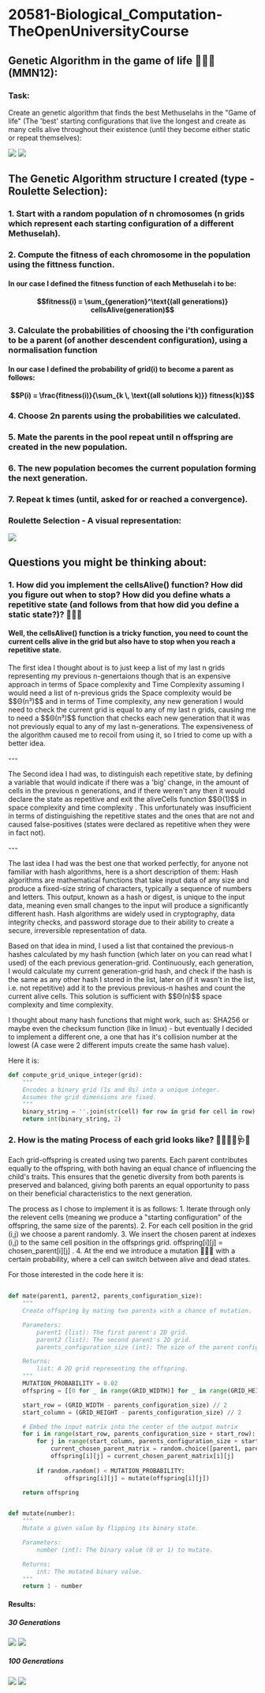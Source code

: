 # 20581-Biological_Computation-TheOpenUniversityCourse

## Genetic Algorithm in the game of life 🧬🧬🧬 (MMN12): 
### Task:
Create an genetic algorithm that finds the best Methuselahs in the "Game of life" (The 'best' starting configurations that live the longest and create as many cells alive throughout their existence (until they become either static or repeat themselves):

![](https://github.com/idogut3/20581-Biological_Computation-TheOpenUniversityCourse/blob/main/images_and_gifs/mmn12/GeneticEvolution_of_configuration1.gif)
![](https://github.com/idogut3/20581-Biological_Computation-TheOpenUniversityCourse/blob/main/images_and_gifs/mmn12/GeneticEvolution_of_configuration2.gif)

## The Genetic Algorithm structure I created (type - Roulette Selection):
### 1. Start with a random population of n chromosomes (n grids which represent each starting configuration of a different Methuselah).
### 2. Compute the fitness of each chromosome in the population using the fittness function.
#### In our case I defined the fitness function of each Methuselah i to be:
#### $$fitness(i) = \sum_{generation}^\text{(all generations)} cellsAlive(generation)$$
### 3. Calculate the probabilities of choosing the i'th configuration to be a parent (of another descendent configuration), using a normalisation function
#### In our case I defined the probability of grid(i) to become a parent as follows:    
#### $$P(i) = \frac{fitness(i)}{\sum_{k \, \text{(all solutions k)}} fitness(k)}$$

### 4. Choose 2n parents using the probabilities we calculated.
### 5. Mate the parents in the pool repeat until n offspring are created in the new population.
### 6. The new population becomes the current population forming the next generation.
### 7. Repeat k times (until, asked for or reached a convergence).

### Roulette Selection - A visual representation: 
![](https://github.com/idogut3/20581-Biological_Computation-TheOpenUniversityCourse/blob/main/images_and_gifs/General%20Biology/RouletteSelection.png)

## Questions you might be thinking about:
### 1. How did you implement the cellsAlive() function? How did you figure out when to stop? How did you define whats a repetitive state (and follows from that how did you define a static state?)? 🦠🦠🦠
#### Well, the cellsAlive() function is a tricky function, you need to count the current cells alive in the grid but also have to stop when you reach a repetitive state. 
<p> 
The first idea I thought about is to just keep a list of my last n grids representing my previous n-genertaions though that is an expensive approach in terms of Space complexity and Time Complexity assuming I would need a list of n-previous grids the Space complexity would be $$Θ(n³)$$ and in terms of Time complexity, any new generation I would need to check the current grid is equal to any of my last n grids, causing me to need a $$Θ(n³)$$ function that checks each new generation that it was not previously equal to any of my last n-generations. The expensiveness of the algorithm caused me to recoil from using it, so I tried to come up with a better idea.
</p>
---
<p>
The Second idea I had was, to distinguish each repetitive state, by defining a variable that would indicate if there was a 'big' change, in the amount of cells in the previous n generations, and if there weren't any then it would declare the state as repetitive and exit the aliveCells function $$Θ(1)$$ in space complexity and time complexity . This unfortunately was insufficient in terms of distinguishing the repetitive states and the ones that are not and caused false-positives (states were declared as repetitive when they were in fact not).
</p>
---
<p>
The last idea I had was the best one that worked perfectly, for anyone not familiar with hash algorithms, here is a short description of them:
Hash algorithms are mathematical functions that take input data of any size and produce a fixed-size string of characters, typically a sequence of numbers and letters. This output, known as a hash or digest, is unique to the input data, meaning even small changes to the input will produce a significantly different hash. Hash algorithms are widely used in cryptography, data integrity checks, and password storage due to their ability to create a secure, irreversible representation of data.
</p>
<p>
Based on that idea in mind, I used a list that contained the previous-n hashes calculated by my hash function (which later on you can read what I used) of the each previous generation-grid.
Continuously, each generation, I would calculate my current generation-grid hash, and check if the hash is the same as any other hash I stored in the list, later on (if it wasn't in the list, i.e. not repetitive) add it to the previous previous-n hashes and count the current alive cells. This solution is sufficient with $$Θ(n)$$ space complexity and time complexity.
</p>
<p>
I thought about many hash functions that might work, such as: SHA256 or maybe even the checksum function (like in linux) - but eventually I decided to implement a different one, a one that has it's collision number at the lowest (A case were 2 different imputs create the same hash value).
</p>
Here it is:

```python
def compute_grid_unique_integer(grid):
    """
    Encodes a binary grid (1s and 0s) into a unique integer.
    Assumes the grid dimensions are fixed.
    """
    binary_string = ''.join(str(cell) for row in grid for cell in row)
    return int(binary_string, 2)
```

### 2. How is the mating Process of each grid looks like?  🦠👩‍⚕🧬🩺💉
<p>
Each grid-offspring is created using two parents. Each parent contributes equally to the offspring, with both having an equal chance of influencing the child's traits. This ensures that the genetic diversity from both parents is preserved and balanced, giving both parents an equal opportunity to pass on their beneficial characteristics to the next generation.
</p>
<p>
The process as I chose to implement it is as follows: 
1. Iterate through only the relevent cells (meaning we produce a "starting configuration" of the offspring, the same size of the parents).
2. For each cell position in the grid (i,j) we choose a parent randomly.
3. We insert the chosen parent at indexes (i,j) to the same cell position in the offsprings grid. offspring[i][j] = chosen_parent[i][j] .
4. At the end we introduce a mutation 🦠🦠🦠 with a certain probability, where a cell can switch between alive and dead states.
</p>
For those interested in the code here it is:

```python

def mate(parent1, parent2, parents_configuration_size):
    """
    Create offspring by mating two parents with a chance of mutation.

    Parameters:
        parent1 (list): The first parent's 2D grid.
        parent2 (list): The second parent's 2D grid.
        parents_configuration_size (int): The size of the parent configuration.

    Returns:
        list: A 2D grid representing the offspring.
    """
    MUTATION_PROBABILITY = 0.02
    offspring = [[0 for _ in range(GRID_WIDTH)] for _ in range(GRID_HEIGHT)]

    start_row = (GRID_WIDTH - parents_configuration_size) // 2
    start_column = (GRID_HEIGHT - parents_configuration_size) // 2

    # Embed the input matrix into the center of the output matrix
    for i in range(start_row, parents_configuration_size + start_row):
        for j in range(start_column, parents_configuration_size + start_column):
            current_chosen_parent_matrix = random.choice([parent1, parent2])
            offspring[i][j] = current_chosen_parent_matrix[i][j]
            
        if random.random() < MUTATION_PROBABILITY:
                offspring[i][j] = mutate(offspring[i][j])

    return offspring


def mutate(number):
    """
    Mutate a given value by flipping its binary state.

    Parameters:
        number (int): The binary value (0 or 1) to mutate.

    Returns:
        int: The mutated binary value.
    """
    return 1 - number
```

#### Results:
##### 30 Generations
![](https://github.com/idogut3/20581-Biological_Computation-TheOpenUniversityCourse/blob/main/images_and_gifs/mmn12/aliveCells30.png)
![](https://github.com/idogut3/20581-Biological_Computation-TheOpenUniversityCourse/blob/main/images_and_gifs/mmn12/lifetime30.png)

##### 100 Generations
![](https://github.com/idogut3/20581-Biological_Computation-TheOpenUniversityCourse/blob/main/images_and_gifs/mmn12/aliveCells100.png)
![](https://github.com/idogut3/20581-Biological_Computation-TheOpenUniversityCourse/blob/main/images_and_gifs/mmn12/lifetime100.png)


